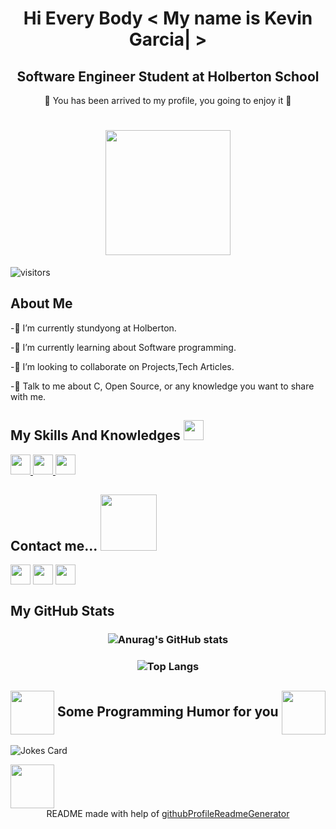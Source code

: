 <div align='center'>
<h1 align='center'> Hi Every Body < My name is Kevin Garcia| > </h1>
  <h2> Software Engineer Student at Holberton School </h2>
  </div>
<p align='center'>
</p>
<div size='30px' align='center'> 🔵 You has been arrived to my profile, you going to enjoy it 🔵 </div>
  <h1 align='center'> <img src = "https://media3.giphy.com/media/4wQq4Une7h7nOVuaS1/giphy.gif" width = 200px> </h1>
<div>
  <p>
    
 ![visitors](https://visitor-badge.glitch.me/badge?page_id=KevinAndresG.KevinAndresG&left_color=black&right_color=Darkcyan)
  
  </p>
</div>

<h2> About Me </h2>
  
-🔹 I’m currently stundyong at Holberton.
  
-🔹 I’m currently learning about Software programming.  

-🔹 I’m looking to collaborate on Projects,Tech Articles. 

-🔹 Talk to me about C, Open Source, or any knowledge you want to share with me. 

<h2> My Skills And Knowledges <img src = "https://media2.giphy.com/media/QssGEmpkyEOhBCb7e1/giphy.gif?cid=ecf05e47a0n3gi1bfqntqmob8g9aid1oyj2wr3ds3mg700bl&rid=giphy.gif" width = 32px> </h2>
<a href= https://github.com/KevinAndresG?tab=repositories&q=&type=&language=c&sort= > <img width ='32px' src ='https://raw.githubusercontent.com/rahulbanerjee26/githubAboutMeGenerator/main/icons/c.svg'> </a>
<a href= https://github.com/KevinAndresG?tab=repositories&q=&type=&language=javascript&sort= > <img width ='32px' src ='https://raw.githubusercontent.com/rahulbanerjee26/githubAboutMeGenerator/main/icons/javascript.svg'> </a>
<a href= https://github.com/KevinAndresG?tab=repositories&q=&type=&language=css&sort= > <img width ='32px' src ='https://raw.githubusercontent.com/rahulbanerjee26/githubAboutMeGenerator/main/icons/css.svg'> </a>

<h2> Contact me... <img src='https://cafebyck.com/wp-content/uploads/2019/06/19_CafeWebsite_Doodles_CONTACT.gif' width="90px"> </h2>
<a href = 'https://www.linkedin.com/in/https://www.linkedin.com/in/laura-caicedo-341573215/'> <img width = '32px' align= 'center' src="https://raw.githubusercontent.com/rahulbanerjee26/githubAboutMeGenerator/main/icons/linked-in-alt.svg"/></a> 
<a href = 'https://www.twitter.com/@LauSCaicedo'> <img width = '32px' align= 'center' src="https://raw.githubusercontent.com/rahulbanerjee26/githubAboutMeGenerator/main/icons/twitter.svg"/></a> 
<a href = 'https://www.github.com/LauSCaicedo'> <img width = '32px' align= 'center' src="https://raw.githubusercontent.com/rahulbanerjee26/githubAboutMeGenerator/main/icons/github.svg"/></a> 


 <h2> My GitHub Stats </h2>
 <h3 align="center">

![Anurag's GitHub stats](https://github-readme-stats.vercel.app/api?username=KevinAndresG&show_icons=true&theme=blue-green&icon_color=fff&title_color=000000&border_color=fff&bg_color=DEG,003EFF,0067FF,008DFF,00AFFF&text_color=000000)
</h3>

<h3 align="center">

   ![Top Langs](https://github-readme-stats.vercel.app/api/top-langs/?username=KevinAndresG&show_icons=true&title_color=008b8b&icon_color=008b8b&text_color=008b8b&bg_color=151515)

</h3> 

<h2><img align='center' src='https://data.ornl.gov/wp-content/themes/quirkycircuits/images/loader.gif' width = '70px'> Some Programming Humor for you <img align='center' src='https://data.ornl.gov/wp-content/themes/quirkycircuits/images/loader.gif' width = '70px'></h2>

![Jokes Card](https://readme-jokes.vercel.app/api?theme=onedark)

<img src = "https://i.imgur.com/jbvlrax.gif" width = 70px>
  
<br>
<footer align='center'>README made with help of <a href='https://github.com/rahulbanerjee26/githubProfileReadmeGenerator'>githubProfileReadmeGenerator</a> </footer>
  

